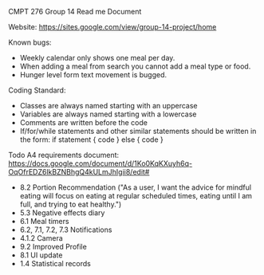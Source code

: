 CMPT 276 Group 14 Read me Document

Website: https://sites.google.com/view/group-14-project/home
 
Known bugs:
- Weekly calendar only shows one meal per day.
- When adding a meal from search you cannot add a meal type or food.
- Hunger level form text movement is bugged.
 
Coding Standard:
- Classes are always named starting with an uppercase
- Variables are always named starting with a lowercase
- Comments are written before the code
- If/for/while statements and other similar statements should be written in the form:
      if statement {
        code
      }
      else {
        code
      }

Todo
A4 requirements document: https://docs.google.com/document/d/1Ko0KqKXuyh6q-OqOfrEDZ6lkBZNBhgQ4kULmJhIgii8/edit#
- 8.2 Portion Recommendation ("As a user, I want the advice for mindful eating will focus on eating at regular scheduled times, eating until I am full, and trying to eat healthy.")
- 5.3 Negative effects diary
- 6.1 Meal timers
- 6.2, 7.1, 7.2, 7.3 Notifications
- 4.1.2 Camera
- 9.2 Improved Profile
- 8.1 UI update
- 1.4 Statistical records
